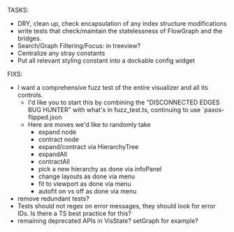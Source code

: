 TASKS:
- DRY, clean up, check encapsulation of any index structure modifications
- write tests that check/maintain the statelessness of FlowGraph and the bridges.
- Search/Graph Filtering/Focus: in treeview?
- Centralize any stray constants
- Put all relevant styling constant into a dockable config widget

FIXS:
- I want a comprehensive fuzz test of the entire visualizer and all its controls.
    - I'd like you to start this by combining the "DISCONNECTED EDGES BUG HUNTER" with what's in fuzz_test.ts, continuing to use `paxos-flipped.json
    - Here are moves we'd like to randomly take
        - expand node
        - contract node
        - expand/contract via HierarchyTree
        - expandAll
        - contractAll
        - pick a new hierarchy as done via infoPanel
        - change layouts as done via menu
        - fit to viewport as done via menu
        - autofit on vs off as done via menu
- remove redundant tests?
- Tests should not regex on error messages, they should look for error IDs. Is there a TS best practice for this?
- remaining deprecated APIs in VisState? setGraph for example?